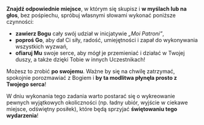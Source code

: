 **Znajdź odpowiednie miejsce**, w którym się skupisz i **w myślach lub na głos**, bez pośpiechu, spróbuj własnymi słowami wykonać poniższe czynności:
- **zawierz Bogu** cały swój udział w inicjatywie _„Moi Patroni”_,
- **poproś Go**, aby dał Ci siły, radość, umiejętności i zapał do wykonywania wszystkich wyzwań,
- **ofiaruj Mu** swoje serce, aby mógł je przemieniać i działać w Twojej duszy, a także dzięki Tobie w innych Uczestnikach!

Możesz to zrobić **po swojemu**. Ważne by się na chwilę zatrzymać, spokojnie porozmawiać z Bogiem i **by ta modlitwa płynęła prosto z Twojego serca**!

W dniu wykonania tego zadania warto postarać się o wykreowanie pewnych wyjątkowych okoliczności (np. ładny ubiór, wyjście w ciekawe miejsce, odświętny posiłek), które będą sprzyjać **świętowaniu tego wydarzenia**!
